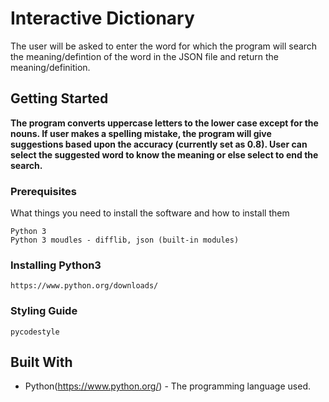 # Interactive Dictionary
The user will be asked to enter the word for which the program will search the meaning/defintion of the word in the JSON file and return the meaning/definition.

## Getting Started
**The program converts uppercase letters to the lower case except for the nouns. If user makes a spelling mistake, the program will give suggestions based upon the accuracy (currently set as 0.8). User can select the suggested word to know the meaning or else select to end the search.**

### Prerequisites
What things you need to install the software and how to install them
```
Python 3
Python 3 moudles - difflib, json (built-in modules)
```

### Installing Python3
```
https://www.python.org/downloads/
```

### Styling Guide
```
pycodestyle 
```

## Built With
* Python(https://www.python.org/) - The programming language used.

